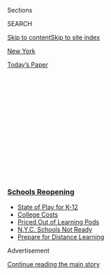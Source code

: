 <div id="app">

<div>

<div>

<div>

<div class="NYTAppHideMasthead css-1q2w90k e1suatyy0">

<div class="section css-ui9rw0 e1suatyy2">

<div class="css-eph4ug er09x8g0">

<div class="css-6n7j50">

</div>

<span class="css-1dv1kvn">Sections</span>

<div class="css-10488qs">

<span class="css-1dv1kvn">SEARCH</span>

</div>

[Skip to content](#site-content)[Skip to site index](#site-index)

</div>

<div id="masthead-section-label" class="css-1wr3we4 eaxe0e00">

[New
York](https://www.nytimes.com/section/nyregion)

</div>

<div class="css-10698na e1huz5gh0">

</div>

</div>

<div id="masthead-bar-one" class="section hasLinks css-15hmgas e1csuq9d3">

<div class="css-uqyvli e1csuq9d0">

</div>

<div class="css-1uqjmks e1csuq9d1">

</div>

<div class="css-9e9ivx">

[](https://myaccount.nytimes.com/auth/login?response_type=cookie&client_id=vi)

</div>

<div class="css-1bvtpon e1csuq9d2">

[Today’s
Paper](https://www.nytimes.com/section/todayspaper)

</div>

</div>

</div>

</div>

<div data-aria-hidden="false">

<div id="site-content" data-role="main">

<div>

<div class="css-1aor85t" style="opacity:0.000000001;z-index:-1;visibility:hidden">

<div class="css-1hqnpie">

<div class="css-epjblv">

<span class="css-17xtcya">[New
York](/section/nyregion)</span><span class="css-x15j1o">|</span><span class="css-fwqvlz">Coronavirus
in N.Y.C.: Why Closing Public Schools Is a ‘Last
Resort’</span>

</div>

<div class="css-k008qs">

<div class="css-1iwv8en">

<span class="css-18z7m18"></span>

<div>

</div>

</div>

<span class="css-1n6z4y">https://nyti.ms/32Xd5QN</span>

<div class="css-1705lsu">

<div class="css-4xjgmj">

<div class="css-4skfbu" data-role="toolbar" data-aria-label="Social Media Share buttons, Save button, and Comments Panel with current comment count" data-testid="share-tools">

  - 
  - 
  - 
  - 
    
    <div class="css-6n7j50">
    
    </div>

  - 

</div>

</div>

</div>

</div>

</div>

</div>

<div class="css-13pd83m">

<div class="css-l9svim">

### [<span class="css-pa1jbp"><span class="css-1rxm0ex">Schools</span><span class="css-1rxm0ex"> Reopening</span></span>](https://www.nytimes.com/spotlight/schools-reopening?name=styln-coronavirus-schools-reopening&region=TOP_BANNER&variant=undefined&block=storyline_menu_recirc&action=click&pgtype=Article&impression_id=2b81b220-e0f9-11ea-9d7d-4fec20bd33f0)

  - <span class="css-ousu42">[State of Play for
    K-12](https://www.nytimes.com/2020/08/17/us/k-12-schools-reopening.html?name=styln-coronavirus-schools-reopening&region=TOP_BANNER&variant=undefined&block=storyline_menu_recirc&action=click&pgtype=Article&impression_id=2b81b221-e0f9-11ea-9d7d-4fec20bd33f0)</span>
  - <span class="css-ousu42">[College
    Costs](https://www.nytimes.com/2020/08/15/us/covid-college-tuition.html?name=styln-coronavirus-schools-reopening&region=TOP_BANNER&variant=undefined&block=storyline_menu_recirc&action=click&pgtype=Article&impression_id=2b81b222-e0f9-11ea-9d7d-4fec20bd33f0)</span>
  - <span class="css-ousu42">[Priced Out of Learning
    Pods](https://www.nytimes.com/2020/08/14/us/covid-schools-learning-pods.html?name=styln-coronavirus-schools-reopening&region=TOP_BANNER&variant=undefined&block=storyline_menu_recirc&action=click&pgtype=Article&impression_id=2b81b223-e0f9-11ea-9d7d-4fec20bd33f0)</span>
  - <span class="css-ousu42">[N.Y.C. Schools Not
    Ready](https://www.nytimes.com/2020/08/14/nyregion/school-reopening-nyc.html?name=styln-coronavirus-schools-reopening&region=TOP_BANNER&variant=undefined&block=storyline_menu_recirc&action=click&pgtype=Article&impression_id=2b81b224-e0f9-11ea-9d7d-4fec20bd33f0)</span>
  - <span class="css-ousu42">[Prepare for Distance
    Learning](https://www.nytimes.com/2020/08/05/parenting/parents-distance-learning.html?name=styln-coronavirus-schools-reopening&region=TOP_BANNER&variant=undefined&block=storyline_menu_recirc&action=click&pgtype=Article&impression_id=2b81b225-e0f9-11ea-9d7d-4fec20bd33f0)</span>

</div>

</div>

<div id="top-wrapper" class="css-1sy8kpn">

<div id="top-slug" class="css-l9onyx">

Advertisement

</div>

[Continue reading the main
story](#after-top)

<div class="ad top-wrapper" style="text-align:center;height:100%;display:block;min-height:250px">

<div id="top" class="place-ad" data-position="top" data-size-key="top">

</div>

</div>

<div id="after-top">

</div>

</div>

<div>

<div id="sponsor-wrapper" class="css-1hyfx7x">

<div id="sponsor-slug" class="css-19vbshk">

Supported by

</div>

[Continue reading the main
story](#after-sponsor)

<div id="sponsor" class="ad sponsor-wrapper" style="text-align:center;height:100%;display:block">

</div>

<div id="after-sponsor">

</div>

</div>

<div class="css-186x18t">

</div>

<div class="css-1vkm6nb ehdk2mb0">

# Coronavirus in N.Y.C.: Why Closing Public Schools Is a ‘Last Resort’

</div>

The city’s schools will probably stay open because they double as social
service centers for hundreds of thousands of poor students.

<div class="css-79elbk" data-testid="photoviewer-wrapper">

<div class="css-z3e15g" data-testid="photoviewer-wrapper-hidden">

</div>

<div class="css-1a48zt4 ehw59r15" data-testid="photoviewer-children">

![<span class="css-16f3y1r e13ogyst0" data-aria-hidden="true">Richard A.
Carranza, the schools chancellor, said earlier this week that he
considered long-term school closings an “extreme”
measure.</span><span class="css-cnj6d5 e1z0qqy90" itemprop="copyrightHolder"><span class="css-1ly73wi e1tej78p0">Credit...</span><span><span>Anna
Watts for The New York
Times</span></span></span>](https://static01.nyt.com/images/2020/03/06/nyregion/06nyvirus-schools01/merlin_169594782_9fc9f9f5-95f1-4405-93ca-1a37b00ca818-articleLarge.jpg?quality=75&auto=webp&disable=upscale)

</div>

</div>

<div class="css-18e8msd">

<div class="css-vp77d3 epjyd6m0">

<div class="css-hus3qt ey68jwv0" data-aria-hidden="true">

[![Eliza
Shapiro](https://static01.nyt.com/images/2018/12/28/multimedia/author-eliza-shapiro/author-eliza-shapiro-thumbLarge.png
"Eliza Shapiro")](https://www.nytimes.com/by/eliza-shapiro)

</div>

<div class="css-1baulvz">

By [<span class="css-1baulvz last-byline" itemprop="name">Eliza
Shapiro</span>](https://www.nytimes.com/by/eliza-shapiro)

</div>

</div>

  - 
    
    <div class="css-ld3wwf e16638kd2">
    
    Published March 7, 2020Updated April 16,
    2020
    
    </div>

  - 
    
    <div class="css-4xjgmj">
    
    <div class="css-pvvomx" data-role="toolbar" data-aria-label="Social Media Share buttons, Save button, and Comments Panel with current comment count" data-testid="share-tools">
    
      - 
      - 
      - 
      - 
        
        <div class="css-6n7j50">
        
        </div>
    
      - 
    
    </div>
    
    </div>

</div>

</div>

<div class="section meteredContent css-1r7ky0e" name="articleBody" itemprop="articleBody">

<div id="NYT_ABOVE_MAIN_CONTENT_REGION">

<div>

</div>

</div>

<div class="css-1fanzo5 StoryBodyCompanionColumn">

<div class="css-53u6y8">

*\[Update: On Monday, several suburban schools and private universities*
[*announced
closings*](https://www.nytimes.com/2020/03/09/nyregion/coronavirus-new-york.html)*.\]*

New York City has the largest public school system in the United States,
a vast district with about 750,000 children who are poor, [including
around 114,000 who are
homeless](https://www.nytimes.com/interactive/2019/11/19/nyregion/student-homelessness-nyc.html).

For such students,
[school](https://www.nytimes.com/2020/04/16/nyregion/special-education-coronavirus-nyc.html)
may be the only place they can get three hot meals a day and medical
care, and even wash their dirty laundry.

That is why the city’s public schools will probably stay open even if
the [new coronavirus becomes more widespread in New
York](https://www.nytimes.com/2020/03/07/nyregion/coronavirus-new-york-queens.html).
Richard A. Carranza, the schools chancellor, said earlier this week that
he considered long-term closings an “extreme” measure and a “last
resort.”

</div>

</div>

<div class="css-1fanzo5 StoryBodyCompanionColumn">

<div class="css-53u6y8">

There are no plans to shut schools down, and Mayor Bill de Blasio said
on Friday that none of the city’s 1.1 million public school students had
shown any symptoms of the virus. The federal Centers for Disease Control
and Prevention have advised that, so far, [children have been less
likely than adults to become
infected](https://www.cdc.gov/coronavirus/2019-ncov/specific-groups/children-faq.html).

</div>

</div>

<div>

</div>

<div class="css-1fanzo5 StoryBodyCompanionColumn">

<div class="css-53u6y8">

Even a single snow day can seriously disrupt the lives of New York’s
most vulnerable children and their parents and other relatives, whose
jobs often do not provide paid time off, said Aaron Pallas, a professor
of education at Columbia University’s Teachers College.

“Kids will need to be supervised,” Professor Pallas said. “And there are
complex interactions here that affect the well-being of families.”

Large-scale
[school](https://www.nytimes.com/2020/04/16/nyregion/special-education-coronavirus-nyc.html)
closings might mean, for example, that subway conductors and bus drivers
must stay home with their children, or that nurses at public hospitals
would not be able to come to work, potentially slowing essential city
services.

*\[Read more:* [*New York in the Age of
Coronavirus*](https://www.nytimes.com/2020/03/08/nyregion/coronavirus-nyc.html)*\]*

[Although millions of students around the
world](https://www.nytimes.com/2020/03/04/world/coronavirus-schools-closed.html)
have already had their schools close because of the virus, such a move
would present a major challenge for a district where many children do
not have internet access at home, making remote learning nearly
impossible.

</div>

</div>

<div class="css-1fanzo5 StoryBodyCompanionColumn">

<div class="css-53u6y8">

Nicole Manning, a ninth-grade math teacher at Herbert H. Lehman High
School in the Bronx, estimated that up to half of her students did not
have internet access at home.

“We can’t do distance learning,” she said. “It wouldn’t be fair.”

Valerie Green-Thomas, a teachers’ coach at Middle School 390 in the
South Bronx, said she would be concerned that students would not have
access to crucial medical help at the school’s on-site clinic if there
were widespread closings.

“We have a lot of underserved kids,” Ms. Green-Thomas said.

The situation has been starkly different thus far at some of the city’s
elite private schools, where the student bodies tend to be much whiter
and wealthier than they are in public schools.

Spence, an all-girls school on Manhattan’s Upper East Side, closed on
Friday for a “comprehensive sanitization of the entire campus,”
according to a notice posted on its website. It was unclear whether the
school had a link to one of New York State’s confirmed coronavirus
cases. School representatives did not respond to requests for comment.

Collegiate, a private all-boys school on the Upper West Side, was also
closed on Friday for a similar purpose. An email to families from the
school’s headmaster did not indicate any connections to a confirmed
case, but said that a parent of one student might have been exposed to
the virus.

Private schools can decide to close independently, but public schools
must follow guidance from the [city and state education
departments](https://www.nytimes.com/2020/03/08/nyregion/coronavirus-newyork.html).

In interviews, public-school teachers across the city exuded calm and
said that they believed school was a safe place for children to be given
the current circumstances. It appeared that most parents agreed: Student
attendance rates were as high if not higher this past week than they
were a year ago at this time, Mr. de Blasio said.

</div>

</div>

<div class="css-1fanzo5 StoryBodyCompanionColumn">

<div class="css-53u6y8">

Teachers said that, at this point, they were much more concerned about
racism and xenophobia directed at Asian students because of the virus’s
origins in China than they were with the virus
itself.

<div id="NYT_MAIN_CONTENT_3_REGION" class="css-9tf9ac">

<div>

<div id="styln-prism-freeform-1596575370630" class="section interactive-content interactive-size-medium css-1ftcdic">

<div class="css-17ih8de interactive-body">

<div id="prism-freeform-block-31080" class="css-19mumt8" data-role="complementary" data-storyline="Schools Reopening" data-truncated="false" tabindex="0">

<div class="css-a8d9oz">

<div>

[](https://www.nytimes.com/spotlight/schools-reopening?action=click&pgtype=Article&state=default&region=MAIN_CONTENT_3&context=storylines_keepup)

### Schools Reopening ›

#### Back to School

Updated Aug. 17, 2020

The latest on how schools are navigating an uncertain season.

  -   - Universities across the country are facing [a rising demand for
        tuition
        rebates](https://www.nytimes.com/2020/08/15/us/covid-college-tuition.html?action=click&pgtype=Article&state=default&region=MAIN_CONTENT_3&context=storylines_keepup)
        as students ask if college is becoming “glorified Skype.”
      - In Los Angeles, the nation’s second-largest school district has
        [perhaps the most ambitious plan in the
        country](https://www.nytimes.com/2020/08/16/us/los-angeles-schools-virus-testing.html?action=click&pgtype=Article&state=default&region=MAIN_CONTENT_3&context=storylines_keepup)
        to test for the coronavirus.
      - Families [priced out of “learning pods” are seeking
        alternatives](https://www.nytimes.com/2020/08/14/us/covid-schools-learning-pods.html?action=click&pgtype=Article&state=default&region=MAIN_CONTENT_3&context=storylines_keepup).
      - How are campus newspapers covering back to school? [We want to
        hear from student
        journalists](https://www.nytimes.com/2020/08/17/us/student-newspaper-schools-reopening.html?action=click&pgtype=Article&state=default&region=MAIN_CONTENT_3&context=storylines_keepup).

<div id="styln-survey-component-31080" class="styln-survey-component">

</div>

</div>

</div>

</div>

</div>

</div>

</div>

</div>

Ms. Manning is used to nasty stomach bugs and seasonal flus spreading
through her school like wildfire.

“We have good hygiene, and we don’t really do much different,” she said,
adding that students were being asked to be especially vigilant about
wiping down their calculators and desks, and about washing their hands.

“I’m a rational person, I’m a math person,” Ms. Manning said, noting
that the small number of confirmed cases in New York City had not yet
been a cause for alarm.

But she also said that she was spending much of her time “squelching
rumors” about where the virus comes from and how people contract it. “I
don’t really put up with nonsense,” she said.

Lynn Shon, a science teacher at Middle School 88 in Brooklyn, which has
a large Asian-American population, said that “with crisis often comes
opportunity.” After one her students blurted out in class that “bat
soup” in China was the source of the virus, and indicated that she was
disgusted by the idea, Ms. Shon, who is Asian-American, was distraught.

Later that day, she set to work making a [presentation about the virus
that she could share with her class and other
teachers](https://docs.google.com/presentation/d/1HGQ3_xUlLwSstRVsn9XvQzfs9ucib55yf6IrheZhQaM/edit#slide=id.g70fd9b34e6_0_198).

</div>

</div>

<div class="css-1fanzo5 StoryBodyCompanionColumn">

<div class="css-53u6y8">

“It’s very obvious that the students want to understand this,” she said.
“Not every child has an adult that’s able to talk about it.”

Younger students have also been coming to school confused and sometimes
fearful, said Deirdre Levy, a third-grade special education teacher at
Public School 9 in Brooklyn.

Ms. Levy, who is of Filipino ancestry, recently held a morning meeting
for her students and asked them what they thought coronavirus was. She
heard responses about bats and wild animals, and spent the morning
reassuring students that it was safe to come to school and to go about
their normal lives.

“When it comes to the coronavirus,” she said, “it’s better to educate.”

</div>

</div>

<div>

</div>

</div>

<div>

</div>

<div>

</div>

<div>

</div>

<div>

<div id="bottom-wrapper" class="css-1ede5it">

<div id="bottom-slug" class="css-l9onyx">

Advertisement

</div>

[Continue reading the main
story](#after-bottom)

<div id="bottom" class="ad bottom-wrapper" style="text-align:center;height:100%;display:block;min-height:90px">

</div>

<div id="after-bottom">

</div>

</div>

</div>

</div>

</div>

## Site Index

<div>

</div>

## Site Information Navigation

  - [© <span>2020</span> <span>The New York Times
    Company</span>](https://help.nytimes.com/hc/en-us/articles/115014792127-Copyright-notice)

<!-- end list -->

  - [NYTCo](https://www.nytco.com/)
  - [Contact
    Us](https://help.nytimes.com/hc/en-us/articles/115015385887-Contact-Us)
  - [Work with us](https://www.nytco.com/careers/)
  - [Advertise](https://nytmediakit.com/)
  - [T Brand Studio](http://www.tbrandstudio.com/)
  - [Your Ad
    Choices](https://www.nytimes.com/privacy/cookie-policy#how-do-i-manage-trackers)
  - [Privacy](https://www.nytimes.com/privacy)
  - [Terms of
    Service](https://help.nytimes.com/hc/en-us/articles/115014893428-Terms-of-service)
  - [Terms of
    Sale](https://help.nytimes.com/hc/en-us/articles/115014893968-Terms-of-sale)
  - [Site
    Map](https://spiderbites.nytimes.com)
  - [Help](https://help.nytimes.com/hc/en-us)
  - [Subscriptions](https://www.nytimes.com/subscription?campaignId=37WXW)

</div>

</div>

</div>

</div>
